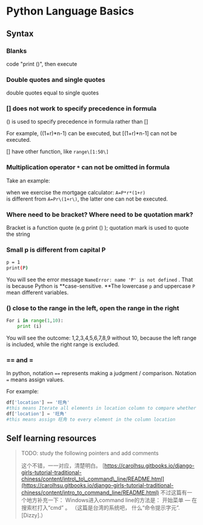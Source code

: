# Python Language Basics

## Syntax

### Blanks

code "print \(\)", then execute

### Double quotes and single quotes

double quotes equal to single quotes

### \[\] does not work to specify precedence in formula

\(\) is used to specify precedence in formula rather than \[\]

For example, \(\(1+r\)\*n-1\) can be executed, but \[\(1+r\)\*n-1\] can not be executed.

\[\] have other function, like `range\[1:50\]`

### Multiplication operator `*` can not be omitted in formula

Take an example:

when we exercise the mortgage calculator: `A=P*r*(1+r)`  
is different from `A=Pr\(1+r\)`, the latter one can not be executed.

### Where need to be bracket? Where need to be quotation mark?

Bracket is a function quote \(e.g print \(\) \); quotation mark is used to quote the string

### Small p is different from capital P

```bash
p = 1
print(P)
```

You will see the error message `NameError: name 'P' is not defined` . That is because Python is **case-sensitive. **The lowercase `p` and uppercase `P` mean different variables.

### \(\) close to the range in the left, open the range in the right

```python
For i in range(1,10):
    print (i)
```

You will see the outcome: 1,2,3,4,5,6,7,8,9 without 10, because the left range is included, while the right range is excluded.

### == and =

In python, notation `==` represents making a judgment / comparison. Notation `=` means assign values.

For example:

```python
df['location'] == '旺角'
#this means Iterate all elements in location column to compare whether its equal to 旺角
df['location'] = '旺角'
#this means assign 旺角 to every element in the column location
```

## Self learning resources

> TODO: study the following pointers and add comments
>
> 这个不错，一一对应，清楚明白。 [https://carolhsu.gitbooks.io/django-girls-tutorial-traditional-chiness/content/intro\_to\_command\_line/README.html](https://carolhsu.gitbooks.io/django-girls-tutorial-traditional-chiness/content/intro_to_command_line/README.html) 不过这篇有一个地方补充一下： Windows进入command line的方法是： 开始菜单 — 在搜索栏打入“cmd” 。 （这篇是台湾的系统吧， 什么“命令提示字元”.\[Dizzy\].）



